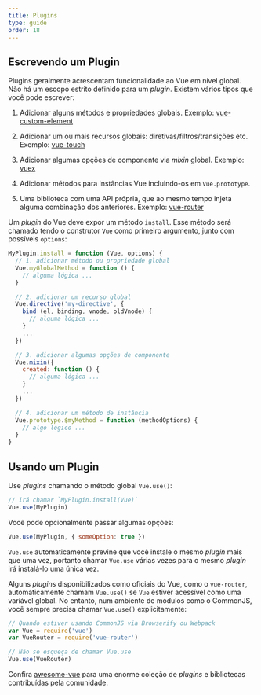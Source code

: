 ```yaml
---
title: Plugins
type: guide
order: 18
---
```


## Escrevendo um Plugin

Plugins geralmente acrescentam funcionalidade ao Vue em nível global. Não há um escopo estrito definido para um _plugin_. Existem vários tipos que você pode escrever:

1. Adicionar alguns métodos e propriedades globais. Exemplo: [vue-custom-element](https://github.com/karol-f/vue-custom-element)

2. Adicionar um ou mais recursos globais: diretivas/filtros/transições etc. Exemplo: [vue-touch](https://github.com/vuejs/vue-touch)

3. Adicionar algumas opções de componente via _mixin_ global. Exemplo: [vuex](https://github.com/vuejs/vuex)

4. Adicionar métodos para instâncias Vue incluindo-os em `Vue.prototype`.

5. Uma biblioteca com uma API própria, que ao mesmo tempo injeta alguma combinação dos anteriores. Exemplo: [vue-router](https://github.com/vuejs/vue-router)

Um _plugin_ do Vue deve expor um método `install`. Esse método será chamado tendo o construtor `Vue` como primeiro argumento, junto com possíveis `options`:

``` js
MyPlugin.install = function (Vue, options) {
  // 1. adicionar método ou propriedade global
  Vue.myGlobalMethod = function () {
    // alguma lógica ...
  }

  // 2. adicionar um recurso global
  Vue.directive('my-directive', {
    bind (el, binding, vnode, oldVnode) {
      // alguma lógica ...
    }
    ...
  })

  // 3. adicionar algumas opções de componente
  Vue.mixin({
    created: function () {
      // alguma lógica ...
    }
    ...
  })

  // 4. adicionar um método de instância
  Vue.prototype.$myMethod = function (methodOptions) {
    // algo lógico ...
  }
}
```

## Usando um Plugin

Use _plugins_ chamando o método global `Vue.use()`:

``` js
// irá chamar `MyPlugin.install(Vue)`
Vue.use(MyPlugin)
```

Você pode opcionalmente passar algumas opções:

``` js
Vue.use(MyPlugin, { someOption: true })
```

`Vue.use` automaticamente previne que você instale o mesmo _plugin_ mais que uma vez, portanto chamar `Vue.use` várias vezes para o mesmo _plugin_ irá instalá-lo uma única vez.

Alguns _plugins_ disponibilizados como oficiais do Vue, como o `vue-router`, automaticamente chamam `Vue.use()` se `Vue` estiver acessível como uma variável global. No entanto, num ambiente de módulos como o CommonJS, você sempre precisa chamar `Vue.use()` explicitamente:

``` js
// Quando estiver usando CommonJS via Browserify ou Webpack
var Vue = require('vue')
var VueRouter = require('vue-router')

// Não se esqueça de chamar Vue.use
Vue.use(VueRouter)
```

Confira [awesome-vue](https://github.com/vuejs/awesome-vue#components--libraries) para uma enorme coleção de _plugins_ e bibliotecas contribuídas pela comunidade.
